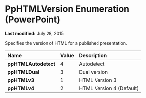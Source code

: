 
# PpHTMLVersion Enumeration (PowerPoint)

 **Last modified:** July 28, 2015

Specifies the version of HTML for a published presentation.


|**Name**|**Value**|**Description**|
|:-----|:-----|:-----|
| **ppHTMLAutodetect**|4|Autodetect|
| **ppHTMLDual**|3|Dual version|
| **ppHTMLv3**|1|HTML Version 3|
| **ppHTMLv4**|2|HTML Version 4 (Default)|
